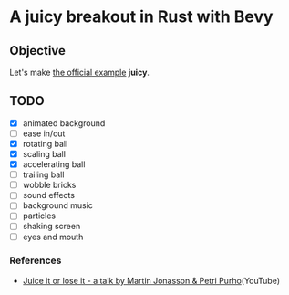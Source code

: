 # A juicy breakout in Rust with Bevy

## Objective

Let's make [the official example](https://github.com/bevyengine/bevy/blob/458cb7a9e93dab3127bb99ce7bf8cfc3af18851d/examples/game/breakout.rs) **juicy**.

## TODO

- [x] animated background
- [ ] ease in/out
- [x] rotating ball
- [x] scaling ball
- [x] accelerating ball
- [ ] trailing ball
- [ ] wobble bricks
- [ ] sound effects
- [ ] background music
- [ ] particles
- [ ] shaking screen
- [ ] eyes and mouth

### References

- [Juice it or lose it - a talk by Martin Jonasson & Petri Purho](https://www.youtube.com/watch?v=Fy0aCDmgnxg)(YouTube)
